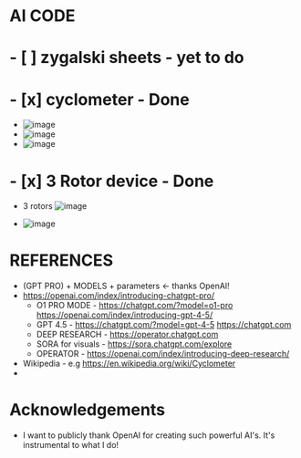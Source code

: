 # AI CODE

# - [ ] zygalski sheets - yet to do


# - [x] cyclometer - Done
- ![image](https://github.com/user-attachments/assets/b29a7f9e-a28c-44e7-8269-f30bd37e127e)
- ![image](https://github.com/user-attachments/assets/a74640e9-12a7-4b4f-85c9-7e2821245e10)
- ![image](https://github.com/user-attachments/assets/6d02638f-f9bf-43f4-807a-15d29d778a0d)


# - [x] 3 Rotor device - Done
- 3 rotors ![image](https://github.com/user-attachments/assets/94c925b5-96f5-4495-8500-682e61b24e53)

- ![image](https://github.com/user-attachments/assets/a0dbd37c-4c96-4056-ae7d-a554d716fc7d)

# REFERENCES 
- (GPT PRO) + MODELS + parameters <- thanks OpenAI!
- https://openai.com/index/introducing-chatgpt-pro/  
  - O1 PRO MODE - https://chatgpt.com/?model=o1-pro https://openai.com/index/introducing-gpt-4-5/
  - GPT 4.5 - https://chatgpt.com/?model=gpt-4-5 https://chatgpt.com
  - DEEP RESEARCH - https://operator.chatgpt.com
  - SORA for visuals - https://sora.chatgpt.com/explore
  - OPERATOR - https://openai.com/index/introducing-deep-research/
- Wikipedia - e.g  https://en.wikipedia.org/wiki/Cyclometer
- 

# Acknowledgements
- I want to publicly thank OpenAI for creating such powerful AI's. It's instrumental to what I do!
